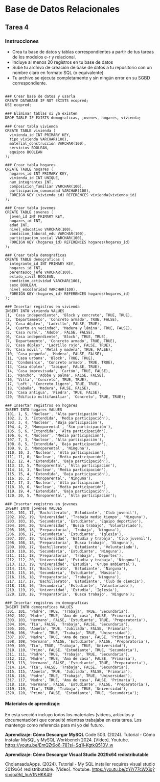 # Base de Datos Relacionales
## Tarea 4
### Instrucciones

- Crea tu base de datos y tablas correspondientes a partir de tus tareas de los modelos e-r y relacional.
- Incluye al menos 20 registros en tu base de datos
- Sube tu archivo de creación de base de datos a tu repositorio con un nombre claro en formato SQL (o equivalente)
- Tu archivo se ejecuta completamente y sin ningún error en su SGBD correspondiente.

```postgresql

### Crear base de datos y usarla
CREATE DATABASE IF NOT EXISTS ecopred;
USE ecopred;

### Eliminar tablas si ya existen
DROP TABLE IF EXISTS demograficas, jovenes, hogares, vivienda;

### Crear tabla vivienda
CREATE TABLE vivienda (
  vivienda_id INT PRIMARY KEY,
  tipo_vivienda VARCHAR(100),
  material_construccion VARCHAR(100),
  servicios BOOLEAN,
  equipos BOOLEAN
);

### Crear tabla hogares
CREATE TABLE hogares (
  hogares_id INT PRIMARY KEY,
  vivienda_id INT UNIQUE,
  num_integrantes INT,
  composicion_familiar VARCHAR(100),
  participacion_comunidad VARCHAR(100),
  FOREIGN KEY (vivienda_id) REFERENCES vivienda(vivienda_id)
);

### Crear tabla jovenes
CREATE TABLE jovenes (
  joven_id INT PRIMARY KEY,
  hogares_id INT,
  edad INT,
  nivel_educativo VARCHAR(100),
  condicion_laboral_edu VARCHAR(100),
  participacion_social VARCHAR(100),
  FOREIGN KEY (hogares_id) REFERENCES hogares(hogares_id)
);

### Crear tabla demograficas
CREATE TABLE demograficas (
  integrante_id INT PRIMARY KEY,
  hogares_id INT,
  parentesco_jefe VARCHAR(100),
  estado_civil BOOLEAN,
  condicion_actividad VARCHAR(100),
  sexo BOOLEAN,
  nivel_escolaridad VARCHAR(100),
  FOREIGN KEY (hogares_id) REFERENCES hogares(hogares_id)
);

### Insertar registros en vivienda
INSERT INTO vivienda VALUES
(1, 'Casa independiente', 'Block y concreto', TRUE, TRUE),
(2, 'Departamento', 'Concreto armado', TRUE, FALSE),
(3, 'Casa dúplex', 'Ladrillo', FALSE, TRUE),
(4, 'Cuarto en vecindad', 'Madera y lámina', TRUE, FALSE),
(5, 'Casa rural', 'Adobe', FALSE, FALSE),
(6, 'Casa independiente', 'Block', TRUE, TRUE),
(7, 'Departamento', 'Concreto armado', TRUE, TRUE),
(8, 'Casa dúplex', 'Ladrillo rojo', FALSE, TRUE),
(9, 'Casa móvil', 'Metal y madera', TRUE, FALSE),
(10, 'Casa pequeña', 'Madera', FALSE, FALSE),
(11, 'Casa urbana', 'Block', TRUE, TRUE),
(12, 'Condominio', 'Concreto armado', TRUE, TRUE),
(13, 'Casa dúplex', 'Tabique', FALSE, TRUE),
(14, 'Casa improvisada', 'Cartón', TRUE, FALSE),
(15, 'Rancho', 'Adobe y palma', FALSE, FALSE),
(16, 'Villa', 'Concreto', TRUE, TRUE),
(17, 'Loft', 'Concreto ligero', TRUE, TRUE),
(18, 'Cabaña', 'Madera', FALSE, FALSE),
(19, 'Casa antigua', 'Piedra', TRUE, FALSE),
(20, 'Edificio multifamiliar', 'Concreto', TRUE, TRUE);

### Insertar registros en hogares
INSERT INTO hogares VALUES
(101, 1, 5, 'Nuclear', 'Alta participación'),
(102, 2, 3, 'Extendida', 'Media participación'),
(103, 3, 4, 'Nuclear', 'Baja participación'),
(104, 4, 2, 'Monoparental', 'Sin participación'),
(105, 5, 6, 'Extendida', 'Alta participación'),
(106, 6, 4, 'Nuclear', 'Media participación'),
(107, 7, 3, 'Nuclear', 'Alta participación'),
(108, 8, 5, 'Extendida', 'Baja participación'),
(109, 9, 2, 'Monoparental', 'Ninguna'),
(110, 10, 3, 'Nuclear', 'Alta participación'),
(111, 11, 6, 'Nuclear', 'Media participación'),
(112, 12, 4, 'Extendida', 'Baja participación'),
(113, 13, 5, 'Monoparental', 'Alta participación'),
(114, 14, 3, 'Nuclear', 'Media participación'),
(115, 15, 4, 'Extendida', 'Baja participación'),
(116, 16, 2, 'Monoparental', 'Ninguna'),
(117, 17, 3, 'Nuclear', 'Alta participación'),
(118, 18, 6, 'Nuclear', 'Media participación'),
(119, 19, 4, 'Extendida', 'Baja participación'),
(120, 20, 5, 'Monoparental', 'Alta participación');

### Insertar registros en jovenes
INSERT INTO jovenes VALUES
(201, 101, 17, 'Bachillerato', 'Estudiante', 'Club juvenil'),
(202, 102, 19, 'Universidad', 'Trabaja medio tiempo', 'Ninguna'),
(203, 103, 16, 'Secundaria', 'Estudiante', 'Equipo deportivo'),
(204, 104, 20, 'Universidad', 'Busca trabajo', 'Voluntariado'),
(205, 105, 18, 'Preparatoria', 'Trabaja', 'Ninguna'),
(206, 106, 17, 'Secundaria', 'Estudiante', 'Iglesia'),
(207, 107, 19, 'Universidad', 'Estudia y trabaja', 'Club juvenil'),
(208, 108, 18, 'Preparatoria', 'Busca trabajo', 'Ninguna'),
(209, 109, 17, 'Bachillerato', 'Estudiante', 'Voluntariado'),
(210, 110, 16, 'Secundaria', 'Estudiante', 'Ninguna'),
(211, 111, 18, 'Preparatoria', 'Trabaja', 'Deportes'),
(212, 112, 20, 'Universidad', 'Estudia y trabaja', 'Ninguna'),
(213, 113, 19, 'Universidad', 'Estudia', 'Grupo ambiental'),
(214, 114, 17, 'Bachillerato', 'Estudiante', 'Ninguna'),
(215, 115, 16, 'Secundaria', 'Estudiante', 'Música'),
(216, 116, 18, 'Preparatoria', 'Trabaja', 'Ninguna'),
(217, 117, 17, 'Bachillerato', 'Estudiante', 'Club de ciencia'),
(218, 118, 16, 'Secundaria', 'Estudiante', 'Voluntariado'),
(219, 119, 19, 'Universidad', 'Estudia', 'Iglesia'),
(220, 120, 18, 'Preparatoria', 'Busca trabajo', 'Ninguna');

### Insertar registros en demograficas
INSERT INTO demograficas VALUES
(301, 101, 'Padre', TRUE, 'Trabaja', TRUE, 'Secundaria'),
(302, 102, 'Madre', TRUE, 'Ama de casa', FALSE, 'Primaria'),
(303, 103, 'Hermano', FALSE, 'Estudiante', TRUE, 'Preparatoria'),
(304, 104, 'Tía', FALSE, 'Trabaja', FALSE, 'Secundaria'),
(305, 105, 'Abuela', TRUE, 'Jubilada', FALSE, 'Primaria'),
(306, 106, 'Padre', TRUE, 'Trabaja', TRUE, 'Universidad'),
(307, 107, 'Madre', TRUE, 'Ama de casa', FALSE, 'Primaria'),
(308, 108, 'Hermana', FALSE, 'Estudiante', FALSE, 'Preparatoria'),
(309, 109, 'Tío', TRUE, 'Trabaja', TRUE, 'Universidad'),
(310, 110, 'Primo', FALSE, 'Estudiante', TRUE, 'Secundaria'),
(311, 111, 'Padre', TRUE, 'Trabaja', TRUE, 'Secundaria'),
(312, 112, 'Madre', TRUE, 'Ama de casa', FALSE, 'Primaria'),
(313, 113, 'Hermano', FALSE, 'Estudiante', TRUE, 'Preparatoria'),
(314, 114, 'Tía', FALSE, 'Trabaja', FALSE, 'Secundaria'),
(315, 115, 'Abuela', TRUE, 'Jubilada', FALSE, 'Primaria'),
(316, 116, 'Padre', TRUE, 'Trabaja', TRUE, 'Universidad'),
(317, 117, 'Madre', TRUE, 'Ama de casa', FALSE, 'Primaria'),
(318, 118, 'Hermana', FALSE, 'Estudiante', FALSE, 'Preparatoria'),
(319, 119, 'Tío', TRUE, 'Trabaja', TRUE, 'Universidad'),
(320, 120, 'Primo', FALSE, 'Estudiante', TRUE, 'Secundaria');

```


#### Materiales de aprendizaje: 
En esta sección incluyo todos los materiales (videos, artículos y documentación) que consulté mientras trabajaba en esta tarea. Los mantengo como referencia para mi yo del futuro. 

**Aprendizaje: Cómo Descargar MySQL**
Code 503. (2024). Tutorial - Cómo instalar MySQL y MySQL Workbench 2024. [Video]. Youtube. https://youtu.be/EmQZt6o6-78?si=Sq1l-KgtkQ510V_w


**Aprendizaje: Cómo Descargar Visual Studio 2029x64 redistributable**

CholanaaduApps. (2024). Tutorial - My SQL installer requires visual studio 2019x64 redistributable. [Video]. Youtube. https://youtu.be/zYiY77cWXig?si=joa9d_huVfNHKK49
